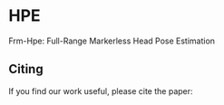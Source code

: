 # HPE
Frm-Hpe: Full-Range Markerless Head Pose Estimation

## **Citing**

If you find our work useful, please cite the paper:

